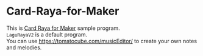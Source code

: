 # Card-Raya-for-Maker
This is [Card Raya for Maker](https://my.cytron.io/p-selamat-hari-raya-2021-card-for-digital-makers) sample program.<br>
`LaguRayaV2` is a default program.<br>
You can use https://tomatocube.com/musicEditor/ to create your own notes and melodies.
